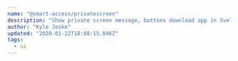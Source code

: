 ```yaml
---
name: "@smart-access/privatescreen"
description: "Show private screen message, buttons download app in Svelte."
author: "Kyle Jeske"
updated: "2020-01-22T18:08:15.846Z"
tags: 
  - ui
---
```

